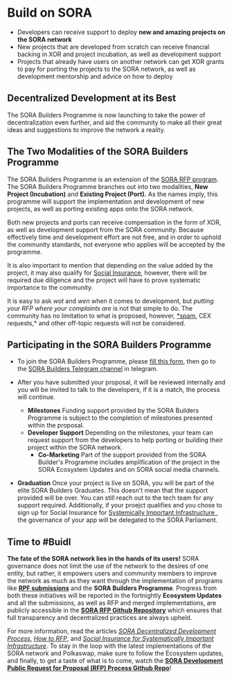 # Build on SORA
- Developers can receive support to deploy **new and amazing projects on the SORA network**
- New projects that are developed from scratch can receive financial backing in XOR and project incubation, as well as development support
- Projects that already have users on another network can get XOR
  grants to pay for porting the projects to the SORA network, as well
  as development mentorship and advice on how to deploy
  
## Decentralized Development at its Best

The SORA Builders Programme is now launching to take the power of decentralization even further, and aid the community to make all their great ideas and suggestions to improve the network a reality. 

## The Two Modalities of the SORA Builders Programme

The SORA Builders Programme is an extension of the [SORA RFP program](rfp.md). The SORA Builders Programme branches out into two modalities, **New Project (Incubation)** and **Existing Project (Port).** As the names imply, this programme will support the implementation and development of new projects, as well as porting existing apps onto the SORA network. 

Both new projects and ports can receive compensation in the form of XOR, as well as development support from the SORA community. Because effectively time and development effort are not free, and in order to uphold the community standards, not everyone who applies will be accepted by the programme.

It is also important to mention that depending on the value added by the project, it may also qualify for [Social Insurance](https://medium.com/sora-xor/social-insurance-for-systematically-important-infrastructure-18a63ef711ca), however, there will be required due diligence and the project will have to prove systematic importance to the community.

It is easy to ask *wot* and *wen* when it comes to development, but *putting your RFP where your complaints are* is not that simple to do. The community has no limitation to what is proposed, however, [*spam](https://youtu.be/duFierM1yDg), CEX requests,* and other off-topic requests will not be considered.

## Participating in the SORA Builders Programme

- To join the SORA Builders Programme, please [fill this
form](https://forms.gle/1cdvKTHLXnBXbMTr9), then go to the [SORA
Builders Telegram channel](https://t.me/sorabuilders) in telegram.

- After you have submitted your proposal, it will be reviewed
  internally and you will be invited to talk to the developers, if it
  is a match, the process will continue.
  
  - **Milestones** Funding support provided by the SORA Builders
  Programme is subject to the completion of milestones presented
  within the proposal. 
  - **Developer Support** Depending on the milestones, your team can
    request support from the developers to help porting or building
    their project within the SORA network.
	- **Co-Marketing** Part of the support provided from the SORA
  Builder's Programme includes amplification of the project in the
  SORA Ecosystem Updates and on SORA social media channels.
  
- **Graduation** Once your project is live on SORA, you will be part
  of the elite SORA Builders Graduates. This doesn't mean that the
  support provided will be over. You can still reach out to the tech
  team for any support required. Additionally, if your proejct
  qualifies and you chose to sign up
  for Social Insurance for [Systemically Important Infrastructure
  ](social-insurance.md), the governance of your app will be delegated
  to the SORA Parliament. 


## Time to #Buidl

**The fate of the SORA network lies in the hands of its users!** SORA
governance does not limit the use of the network to the desires of one
entity, but rather, it empowers users and community members to improve
the network as much as they want through the implementation of
programs like [**RPF
submissions**](rfp.md)
and the **SORA Builders Programme**. Progress from both these
initiatives will be reported in the fortnightly **Ecosystem Updates**
and all the submissions, as well as RFP and merged implementations,
are publicly accessible in the **[SORA RFP Github
Repository](https://github.com/sora-xor/rfps)** which ensures that
full transparency and decentralized practices are always upheld.



For more information, read the articles *[SORA Decentralized Development Process](https://medium.com/sora-xor/sora-polkaswap-decentralized-development-process-6df207d7518a)*, [*How to RFP*](https://medium.com/sora-xor/how-to-rfp-proposing-new-functionalities-to-polkaswap-and-the-sora-network-4af099b15f75), and [*Social Insurance for Systematically Important Infrastructure*](https://medium.com/sora-xor/social-insurance-for-systematically-important-infrastructure-18a63ef711ca). To stay in the loop with the latest implementations of the SORA network and Polkaswap, make sure to follow the Ecosystem updates, and finally, to get a taste of what is to come, watch the **[SORA Development Public Request for Proposal (RFP) Process Github Repo](https://github.com/sora-xor/rfps)**!

